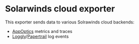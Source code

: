 # Solarwinds cloud exporter

This exporter sends data to various Solrawinds cloud backends:

- [AppOptics](http://appoptics.com/) metrics and traces
- [Loggly](http://loggly.com)/[Papertrail](http://papertrail.com) log events
